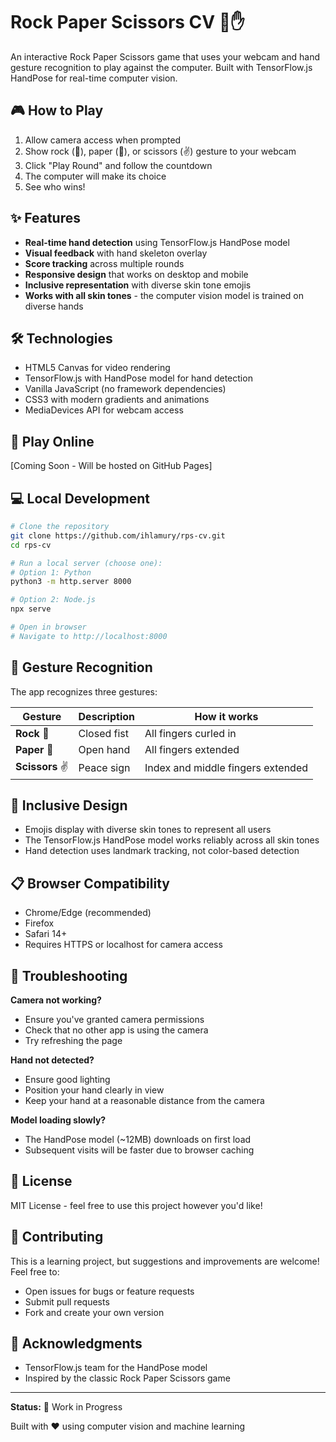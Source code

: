 # Rock Paper Scissors CV 🤖✋

An interactive Rock Paper Scissors game that uses your webcam and hand gesture recognition to play against the computer. Built with TensorFlow.js HandPose for real-time computer vision.

## 🎮 How to Play

1. Allow camera access when prompted
2. Show rock (👊), paper (🫲), or scissors (✌️) gesture to your webcam
3. Click "Play Round" and follow the countdown
4. The computer will make its choice
5. See who wins!

## ✨ Features

- **Real-time hand detection** using TensorFlow.js HandPose model
- **Visual feedback** with hand skeleton overlay
- **Score tracking** across multiple rounds
- **Responsive design** that works on desktop and mobile
- **Inclusive representation** with diverse skin tone emojis
- **Works with all skin tones** - the computer vision model is trained on diverse hands

## 🛠️ Technologies

- HTML5 Canvas for video rendering
- TensorFlow.js with HandPose model for hand detection
- Vanilla JavaScript (no framework dependencies)
- CSS3 with modern gradients and animations
- MediaDevices API for webcam access

## 🚀 Play Online

[Coming Soon - Will be hosted on GitHub Pages]

## 💻 Local Development

```bash
# Clone the repository
git clone https://github.com/ihlamury/rps-cv.git
cd rps-cv

# Run a local server (choose one):
# Option 1: Python
python3 -m http.server 8000

# Option 2: Node.js
npx serve

# Open in browser
# Navigate to http://localhost:8000
```

## 🎯 Gesture Recognition

The app recognizes three gestures:

| Gesture | Description | How it works |
|---------|-------------|--------------|
| **Rock** 👊 | Closed fist | All fingers curled in |
| **Paper** 🫲 | Open hand | All fingers extended |
| **Scissors** ✌️ | Peace sign | Index and middle fingers extended |

## 🌈 Inclusive Design

- Emojis display with diverse skin tones to represent all users
- The TensorFlow.js HandPose model works reliably across all skin tones
- Hand detection uses landmark tracking, not color-based detection

## 📋 Browser Compatibility

- Chrome/Edge (recommended)
- Firefox
- Safari 14+
- Requires HTTPS or localhost for camera access

## 🔧 Troubleshooting

**Camera not working?**
- Ensure you've granted camera permissions
- Check that no other app is using the camera
- Try refreshing the page

**Hand not detected?**
- Ensure good lighting
- Position your hand clearly in view
- Keep your hand at a reasonable distance from the camera

**Model loading slowly?**
- The HandPose model (~12MB) downloads on first load
- Subsequent visits will be faster due to browser caching

## 📝 License

MIT License - feel free to use this project however you'd like!

## 🤝 Contributing

This is a learning project, but suggestions and improvements are welcome! Feel free to:
- Open issues for bugs or feature requests
- Submit pull requests
- Fork and create your own version

## 🙏 Acknowledgments

- TensorFlow.js team for the HandPose model
- Inspired by the classic Rock Paper Scissors game

---

**Status:** 🚧 Work in Progress

Built with ❤️ using computer vision and machine learning